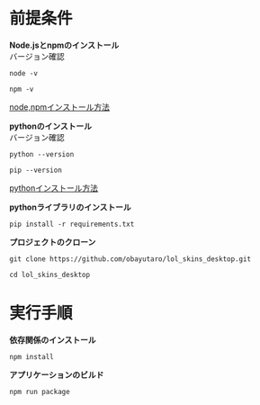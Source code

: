 # 前提条件  
**Node.jsとnpmのインストール**  
バージョン確認  
```
node -v
```
```
npm -v
```
[node,npmインストール方法](https://qiita.com/sefoo0104/items/0653c935ea4a4db9dc2b)  

**pythonのインストール**  
バージョン確認
```
python --version
```
```
pip --version
```
[pythonインストール方法](https://qiita.com/Haruka-Ogawa/items/b37d0a2b48d14e29e802)

**pythonライブラリのインストール**
```
pip install -r requirements.txt
```

**プロジェクトのクローン**
```
git clone https://github.com/obayutaro/lol_skins_desktop.git
```
```
cd lol_skins_desktop
```
# 実行手順  
**依存関係のインストール**  
```
npm install
```

**アプリケーションのビルド**  
```
npm run package
```
